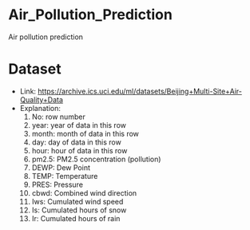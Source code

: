 # Air_Pollution_Prediction
Air pollution prediction


# Dataset

- Link: https://archive.ics.uci.edu/ml/datasets/Beijing+Multi-Site+Air-Quality+Data
- Explanation:
    1. No: row number
    2. year: year of data in this row
    3. month: month of data in this row
    4. day: day of data in this row
    5. hour: hour of data in this row
    6. pm2.5: PM2.5 concentration (pollution)
    7. DEWP: Dew Point
    8. TEMP: Temperature
    9. PRES: Pressure
    10. cbwd: Combined wind direction
    11. Iws: Cumulated wind speed
    12. Is: Cumulated hours of snow
    13. Ir: Cumulated hours of rain
